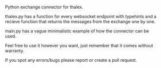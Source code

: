 Python exchange connector for thalex.

thalex.py has a function for every websocket endpoint with typehints and a recieve function that returns the messages from the exchange one by one.

main.py has a vague minimalistic example of how the connector can be used.

Feel free to use it however you want, just remember that it comes without warranty.

If you spot any errors/bugs please report or create a pull request.

